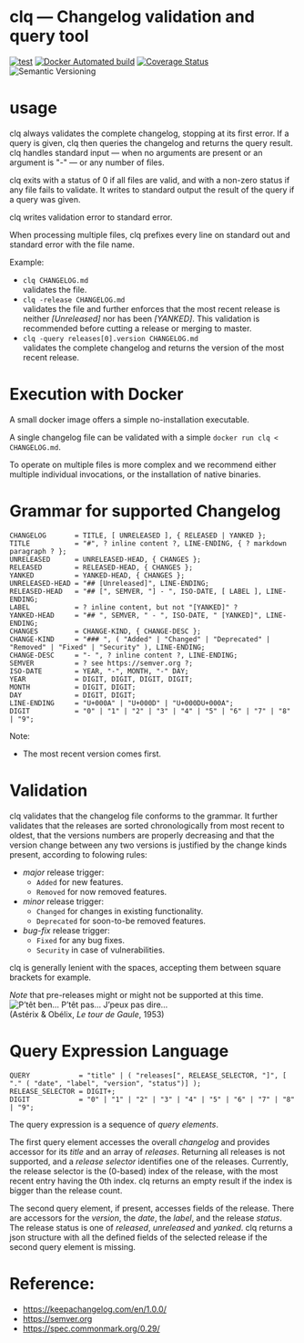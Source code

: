# clq — Changelog validation and query tool

[![test](https://github.com/denisa/clq/workflows/test/badge.svg)](https://github.com/denisa/clq/actions?query=workflow%3Atest+branch%3Amaster)
[![Docker Automated build](https://img.shields.io/docker/automated/denisa/clq)](https://hub.docker.com/repository/docker/denisa/clq/builds)
[![Coverage Status](https://coveralls.io/repos/github/denisa/clq/badge.svg?branch=master)](https://coveralls.io/github/denisa/clq?branch=master)
![Semantic Versioning](https://img.shields.io/badge/Sematic%20Versioning-2.0.0-informational)

# usage
clq always validates the complete changelog, stopping at its first error. If a query is given, clq then queries the changelog and returns the query result. clq handles standard input — when no arguments are present or an argument is "-" — or any number of files.

clq exits with a status of 0 if all files are valid, and with a non-zero status if any file fails to validate. It writes to standard output the result of the query if a query was given.

clq writes validation error to standard error.

When processing multiple files, clq prefixes every line on standard out and standard error with the file name.

Example:
- `clq CHANGELOG.md`\
validates the file.
- `clq -release CHANGELOG.md`\
validates the file and further enforces that the most recent release is neither _[Unreleased]_ nor has been _[YANKED]_. This validation is recommended before cutting a release or merging to master.
- `clq -query releases[0].version CHANGELOG.md`\
validates the complete changelog and returns the version of the most recent release.

# Execution with Docker
A small docker image offers a simple no-installation executable.

A single changelog file can be validated with a simple `docker run clq < CHANGELOG.md`.

To operate on multiple files is more complex and we recommend either multiple individual invocations, or the installation of native binaries.

# Grammar for supported Changelog
```
CHANGELOG       = TITLE, [ UNRELEASED ], { RELEASED | YANKED };
TITLE           = "#", ? inline content ?, LINE-ENDING, { ? markdown paragraph ? };
UNRELEASED      = UNRELEASED-HEAD, { CHANGES };
RELEASED        = RELEASED-HEAD, { CHANGES };
YANKED          = YANKED-HEAD, { CHANGES };
UNRELEASED-HEAD = "## [Unreleased]", LINE-ENDING;
RELEASED-HEAD   = "## [", SEMVER, "] - ", ISO-DATE, [ LABEL ], LINE-ENDING;
LABEL           = ? inline content, but not "[YANKED]" ?
YANKED-HEAD     = "## ", SEMVER, " - ", ISO-DATE, " [YANKED]", LINE-ENDING;
CHANGES         = CHANGE-KIND, { CHANGE-DESC };
CHANGE-KIND     = "### ", ( "Added" | "Changed" | "Deprecated" | "Removed" | "Fixed" | "Security" ), LINE-ENDING;
CHANGE-DESC     = "- ", ? inline content ?, LINE-ENDING;
SEMVER          = ? see https://semver.org ?;
ISO-DATE        = YEAR, "-", MONTH, "-" DAY;
YEAR            = DIGIT, DIGIT, DIGIT, DIGIT;
MONTH           = DIGIT, DIGIT;
DAY             = DIGIT, DIGIT;
LINE-ENDING     = "U+000A" | "U+000D" | "U+000DU+000A";
DIGIT           = "0" | "1" | "2" | "3" | "4" | "5" | "6" | "7" | "8" | "9";
```
Note:
- The most recent version comes first.

# Validation
clq validates that the changelog file conforms to the grammar. It further validates that the releases are sorted chronologically from most recent to oldest, that the versions numbers are properly decreasing and that the version change between any two versions is justified by the change kinds present, according to folowing rules:
- _major_ release trigger:
   - `Added` for new features.
   - `Removed` for now removed features.
- _minor_ release trigger:
   - `Changed` for changes in existing functionality.
   - `Deprecated` for soon-to-be removed features.
- _bug-fix_ release trigger:
   - `Fixed` for any bug fixes.
   - `Security` in case of vulnerabilities.

clq is generally lenient with the spaces, accepting them between square brackets for example.

_Note_ that pre-releases might or might not be supported at this time.\
![P’têt ben… P’têt pas… J’peux pas dire…](https://lestribulationsdunfrancophoneenfrancophonie.files.wordpress.com/2017/02/http-www-etaletaculture-frwp-contentuploads201512une-reponse-de-normands.jpg?w=317&h=269)\
(Astérix & Obélix, _Le tour de Gaule_, 1953)

# Query Expression Language
```
QUERY            = "title" | ( "releases[", RELEASE_SELECTOR, "]", [ "." ( "date", "label", "version", "status")] );
RELEASE_SELECTOR = DIGIT+;
DIGIT            = "0" | "1" | "2" | "3" | "4" | "5" | "6" | "7" | "8" | "9";
```
The query expression is a sequence of _query elements_.

The first query element accesses the overall _changelog_ and provides accessor for its _title_ and an array of _releases_. Returning all releases is not supported, and a _release selector_ identifies one of the releases. Currently, the release selector is the (0-based) index of the release, with the most recent entry having the 0th index. clq returns an empty result if the index is bigger than the release count.

The second query element, if present, accesses fields of the release. There are accessors for the _version_, the _date_, the _label_, and the release _status_. The release status is one of _released_, _unreleased_ and _yanked_. clq returns a json structure with all the defined fields of the selected release if the second query element is missing.


# Reference:
- https://keepachangelog.com/en/1.0.0/
- https://semver.org
- https://spec.commonmark.org/0.29/
